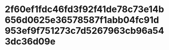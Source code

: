 # 2f60ef1fdc46fd3f92f41de78c73e14b656d0625e36578587f1abb04fc91d953ef9f751273c7d5267963cb96a543dc36d09e